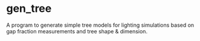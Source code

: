# gen_tree
A program to generate simple tree models for lighting simulations based on gap fraction measurements and tree shape &amp; dimension.
